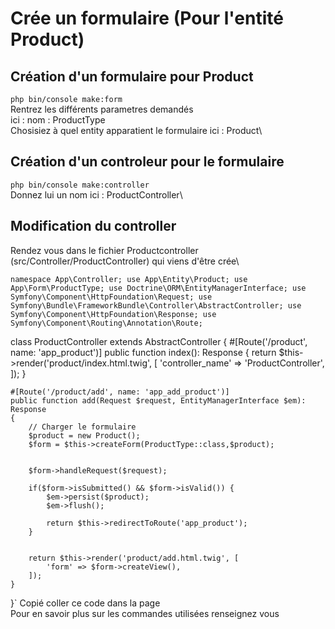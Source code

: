 # Crée un formulaire (Pour l'entité Product)
## Création d'un formulaire pour Product 
`php bin/console make:form`\
Rentrez les différents parametres demandés\
ici : nom : ProductType\
Chosisiez à quel entity apparatient le formulaire ici : Product\ 
## Création d'un controleur pour le formulaire
`php bin/console make:controller`\
Donnez lui un nom ici : ProductController\
## Modification du controller
Rendez vous dans le fichier Productcontroller (src/Controller/ProductController) qui viens d'être crée\

`namespace App\Controller;
use App\Entity\Product;
use App\Form\ProductType;
use Doctrine\ORM\EntityManagerInterface;
use Symfony\Component\HttpFoundation\Request;
use Symfony\Bundle\FrameworkBundle\Controller\AbstractController;
use Symfony\Component\HttpFoundation\Response;
use Symfony\Component\Routing\Annotation\Route;`

class ProductController extends AbstractController
{
    #[Route('/product', name: 'app_product')]
    public function index(): Response
    {
        return $this->render('product/index.html.twig', [
            'controller_name' => 'ProductController',
        ]);
    }

    #[Route('/product/add', name: 'app_add_product')]
    public function add(Request $request, EntityManagerInterface $em): Response
    {
        // Charger le formulaire
        $product = new Product();
        $form = $this->createForm(ProductType::class,$product);


        $form->handleRequest($request);

        if($form->isSubmitted() && $form->isValid()) {
            $em->persist($product);
            $em->flush();

            return $this->redirectToRoute('app_product');
        }


        return $this->render('product/add.html.twig', [
            'form' => $form->createView(),
        ]);
    }


}`
Copié coller ce code dans la page\
Pour en savoir plus sur les commandes utilisées renseignez vous


